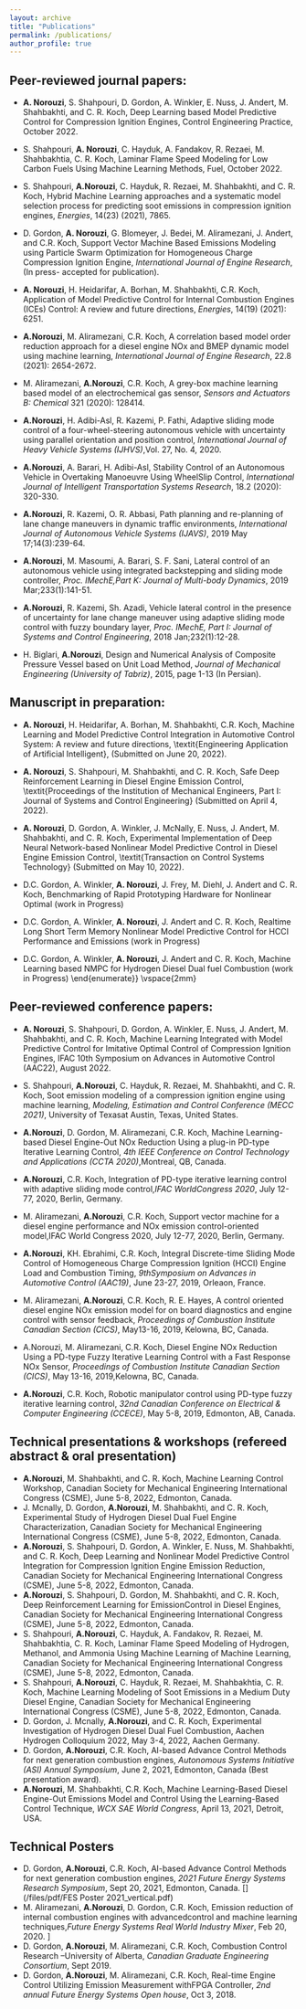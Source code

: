 ```yaml
---
layout: archive
title: "Publications"
permalink: /publications/
author_profile: true
---
```


## Peer-reviewed journal papers:

* **A. Norouzi**, S. Shahpouri, D. Gordon, A. Winkler, E. Nuss, J. Andert, M. Shahbakhti, and C. R. Koch, Deep Learning based Model Predictive Control for Compression Ignition Engines, Control Engineering Practice, October 2022. [<i class="fas fa-link"></i>](https://www.sciencedirect.com/science/article/pii/S0967066122001472)
   
* S. Shahpouri, **A. Norouzi**, C. Hayduk, A. Fandakov, R. Rezaei, M. Shahbakhtia, C. R. Koch,  Laminar Flame Speed Modeling for Low Carbon Fuels Using Machine Learning Methods, Fuel, October 2022. [<i class="fas fa-link"></i>](https://www.sciencedirect.com/science/article/pii/S0016236122030113)

* S. Shahpouri, **A.Norouzi**, C. Hayduk, R. Rezaei, M. Shahbakhti, and C. R. Koch, Hybrid Machine Learning approaches and a systematic model selection process for predicting soot emissions in compression ignition engines, _Energies_, 14(23) (2021), 7865. [<i class="fas fa-link"></i>](https://www.mdpi.com/1996-1073/14/23/7865) [<i class="fas fa-file-pdf"></i>](/files/pdf/energies-14-07865.pdf)

* D. Gordon, **A. Norouzi**, G. Blomeyer, J. Bedei,  M.  Aliramezani, J. Andert,  and C.R.  Koch, Support Vector Machine Based Emissions Modeling using Particle Swarm Optimization for Homogeneous Charge Compression Ignition Engine, _International Journal of Engine Research_, (In press- accepted for publication). [<i class="fas fa-link"></i>](https://journals.sagepub.com/doi/10.1177/14680874211055546) [<i class="fas fa-file-pdf"></i>](/files/pdf/HCCI_emission_modeling_using_ML.pdf)

* **A. Norouzi**, H. Heidarifar, A. Borhan, M. Shahbakhti, C.R. Koch, Application of Model Predictive Control for Internal Combustion Engines (ICEs) Control: A review and future directions, _Energies_, 14(19) (2021): 6251. [<i class="fas fa-link"></i>](https://www.mdpi.com/1996-1073/14/19/6251) [<i class="fas fa-file-pdf"></i>](/files/pdf/energies-14-06251.pdf)

* **A.Norouzi**, M. Aliramezani, C.R. Koch, A correlation based model order reduction approach for a diesel engine NOx and BMEP dynamic model using machine learning, _International Journal of Engine Research_, 22.8 (2021): 2654-2672. [<i class="fas fa-link"></i>](https://journals.sagepub.com/doi/abs/10.1177/1468087420936949) [<i class="fas fa-file-pdf"></i>](/files/pdf/MOR-IJER-AN-v05-wfp.pdf)

* M.  Aliramezani, **A.Norouzi**,  C.R.  Koch,  A  grey-box  machine  learning  based  model  of  an  electrochemical  gas  sensor, _Sensors and Actuators B: Chemical_ 321 (2020):  128414. [<i class="fas fa-link"></i>](https://www.sciencedirect.com/science/article/pii/S0925400520307590?casa_token=iEpX_a4MmNIAAAAA:KYrzjeXC0XXixXneruou1znUHBf28wU_QzCXRYubPa-PS_5vRxJ9N0zFy_QQb1vj0ijon7MTjA) [<i class="fas fa-file-pdf"></i>](/files/pdf/NOxsensorGreyboxSVM_R1-wfp.pdf)

* **A.Norouzi**, H. Adibi-Asl, R. Kazemi, P. Fathi, Adaptive sliding mode control of a four-wheel-steering autonomous vehicle with uncertainty using parallel orientation and position control, _International Journal of Heavy Vehicle Systems (IJHVS)_,Vol.  27, No.  4, 2020. [<i class="fas fa-link"></i>](https://www.inderscienceonline.com/doi/abs/10.1504/IJHVS.2020.109290) [<i class="fas fa-file-pdf"></i>](/files/pdf/4WS_ASMC_accepted_version-wfp.pdf)

* **A.Norouzi**, A. Barari, H. Adibi-Asl, Stability Control of an Autonomous Vehicle in Overtaking Manoeuvre Using WheelSlip Control, _International Journal of Intelligent Transportation Systems Research_, 18.2 (2020): 320-330. [<i class="fas fa-link"></i>](https://www.springerprofessional.de/en/stability-control-of-an-autonomous-vehicle-in-overtaking-manoeuv/17100504) [<i class="fas fa-file-pdf"></i>](/files/pdf/IJT_Springer_accepted_version-wfp.pdf)

* **A.Norouzi**,  R.  Kazemi,  O.  R.  Abbasi,  Path  planning  and  re-planning  of  lane  change  maneuvers  in  dynamic  traffic environments, _International Journal of Autonomous Vehicle Systems (IJAVS)_, 2019 May 17;14(3):239-64. [<i class="fas fa-link"></i>](https://www.inderscienceonline.com/doi/abs/10.1504/IJVAS.2019.099831) [<i class="fas fa-file-pdf"></i>](/files/pdf/path_palnning_accepted_version-wfp.pdf)

* **A.Norouzi**, M. Masoumi, A. Barari, S. F. Sani, Lateral control of an autonomous vehicle using integrated backstepping and sliding mode controller, _Proc. IMechE,Part K: Journal of Multi-body Dynamics_, 2019 Mar;233(1):141-51. [<i class="fas fa-link"></i>](https://journals.sagepub.com/doi/full/10.1177/1464419318797051) [<i class="fas fa-file-pdf"></i>](/files/pdf/partk-2018-wfp.pdf)

* **A.Norouzi**,  R.  Kazemi,  Sh.   Azadi,  Vehicle  lateral  control  in  the  presence  of  uncertainty  for  lane  change  maneuver using  adaptive  sliding  mode  control  with  fuzzy  boundary  layer,  _Proc. IMechE, Part I: Journal of Systems and Control Engineering_, 2018 Jan;232(1):12-28. [<i class="fas fa-link"></i>](https://journals.sagepub.com/doi/abs/10.1177/0959651817733222) [<i class="fas fa-file-pdf"></i>](/files/pdf/PartI-2018-wfp.pdf)


* H. Biglari, **A.Norouzi**, Design and Numerical Analysis of Composite Pressure Vessel based on Unit Load Method, _Journal of Mechanical Engineering (University of Tabriz)_, 2015, page 1-13 (In Persian). [<i class="fas fa-link"></i>](https://www.researchgate.net/publication/293645262_Design_and_Numerical_Analysis_of_Composite_Pressure_Vessel_based_on_Unit_Load_Method_in_persian) [<i class="fas fa-file-pdf"></i>](/files/pdf/JMEUT40541445545800.pdf)

## Manuscript in preparation:

* **A. Norouzi**, H. Heidarifar, A. Borhan, M. Shahbakhti, C.R. Koch,  Machine Learning and Model Predictive Control Integration in Automotive Control System:  A review and future directions, \textit{Engineering Application of Artificial Intelligent}, (Submitted on June 20, 2022).
    
* **A. Norouzi**, S. Shahpouri, M. Shahbakhti, and C. R. Koch, Safe Deep Reinforcement Learning in Diesel Engine Emission Control, \textit{Proceedings of the Institution of Mechanical Engineers, Part I: Journal of Systems and Control Engineering} (Submitted on April 4, 2022).
    
* **A. Norouzi**, D. Gordon, A. Winkler, J. McNally, E. Nuss, J. Andert, M. Shahbakhti, and C. R. Koch, Experimental Implementation of Deep Neural Network-based Nonlinear Model Predictive Control in Diesel Engine Emission Control, \textit{Transaction on Control Systems Technology} (Submitted on May 10, 2022).

* D.C. Gordon, A. Winkler, **A. Norouzi**, J. Frey, M. Diehl, J. Andert and C. R. Koch, Benchmarking of Rapid Prototyping Hardware for Nonlinear Optimal (work in Progress)

* D.C. Gordon, A. Winkler, **A. Norouzi**, J. Andert and C. R. Koch, Realtime Long Short Term Memory Nonlinear Model Predictive Control for HCCI Performance and Emissions (work in Progress)

* D.C. Gordon, A. Winkler, **A. Norouzi**, J. Andert and C. R. Koch, Machine Learning based NMPC for Hydrogen Diesel Dual fuel Combustion (work in Progress)
    \end{enumerate}}
    \vspace{2mm}


## Peer-reviewed conference papers:

* **A. Norouzi**, S. Shahpouri, D. Gordon, A. Winkler, E. Nuss, J. Andert, M. Shahbakhti, and C. R. Koch, Machine Learning Integrated with Model Predictive Control for Imitative Optimal Control of Compression Ignition Engines, IFAC 10th Symposium on Advances in Automotive Control (AAC22), August 2022. [<i class="fas fa-link"></i>](https://www.sciencedirect.com/science/article/pii/S2405896322022881) 


* S. Shahpouri, **A.Norouzi**, C. Hayduk, R. Rezaei, M. Shahbakhti, and C. R. Koch, Soot emission modeling of a compression ignition engine using machine learning, _Modeling, Estimation and Control Conference (MECC 2021)_, University of Texasat Austin, Texas, United States. [<i class="fas fa-link"></i>](https://www.sciencedirect.com/science/article/pii/S2405896321023181) [<i class="fas fa-file-pdf"></i>](/files/pdf/Saeed_Soot_model_ML_2021-wfp.pdf)

* **A.Norouzi**, D. Gordon, M. Aliramezani, C.R. Koch, Machine Learning-based Diesel Engine-Out NOx Reduction Using a plug-in PD-type Iterative Learning Control, _4th IEEE Conference on Control Technology and Applications (CCTA 2020)_,Montreal, QB, Canada. [<i class="fas fa-link"></i>](https://ieeexplore.ieee.org/abstract/document/9206277) [<i class="fas fa-file-pdf"></i>](/files/pdf/CCTA2020_v04-wfp.pdf)

* **A.Norouzi**, C.R. Koch, Integration of PD-type iterative learning control with adaptive sliding mode control,_IFAC WorldCongress 2020_, July 12-77, 2020, Berlin, Germany. [<i class="fas fa-link"></i>](https://www.sciencedirect.com/science/article/pii/S2405896320323223) [<i class="fas fa-file-pdf"></i>](/files/pdf/1-s2.0-S2405896320323223-main-wfp.pdf)

* M. Aliramezani, **A.Norouzi**,  C.R.  Koch,  Support  vector  machine  for  a  diesel  engine  performance  and NOx emission control-oriented model,IFAC World Congress 2020, July 12-77, 2020, Berlin, Germany. [<i class="fas fa-link"></i>](https://www.sciencedirect.com/science/article/pii/S2405896320312635) [<i class="fas fa-file-pdf"></i>](/files/pdf/1-s2.0-S2405896320312635-main-wfp.pdf)

* **A.Norouzi**, KH. Ebrahimi,  C.R.  Koch,  Integral Discrete-time Sliding Mode Control of Homogeneous Charge Compression Ignition (HCCI) Engine Load and Combustion Timing, _9thSymposium on Advances in Automotive Control (AAC19)_, June 23-27, 2019, Orleaon, France. [<i class="fas fa-link"></i>](https://www.sciencedirect.com/science/article/pii/S2405896319306445) [<i class="fas fa-file-pdf"></i>](/files/pdf/AAC_IFAC_2019_V6-wfp.pdf)

* M. Aliramezani, **A.Norouzi**, C.R. Koch, R. E. Hayes, A control oriented diesel engine NOx emission model for on board diagnostics and engine control with sensor feedback, _Proceedings of Combustion Institute Canadian Section (CICS)_, May13-16, 2019, Kelowna, BC, Canada. [<i class="fas fa-link"></i>](https://www.researchgate.net/profile/Masoud-Aliramezani/publication/333223847_A_control_oriented_diesel_engine_NOx_emission_model_for_on_board_diagnostics_and_engine_control_with_sensor_feedback/links/5ce2feff92851c4eabb15d89/A-control-oriented-diesel-engine-NOx-emission-model-for-on-board-diagnostics-and-engine-control-with-sensor-feedback.pdf) [<i class="fas fa-file-pdf"></i>](/files/pdf/CICS_2019_model_V03-wfp.pdf)
* A.Norouzi, M. Aliramezani, C.R. Koch, Diesel Engine NOx Reduction Using a PD-type Fuzzy Iterative Learning Control with  a  Fast  Response  NOx  Sensor, _Proceedings of Combustion Institute Canadian Section (CICS)_,  May  13-16,  2019,Kelowna, BC, Canada. [<i class="fas fa-link"></i>](https://www.researchgate.net/profile/Armin-Norouzi/publication/333224129_Diesel_Engine_NOx_Reduction_Using_a_PD-type_Fuzzy_Iterative_Learning_Control_with_a_Fast_Response_NOx_Sensor/links/5ce31302a6fdccc9ddc14000/Diesel-Engine-NOx-Reduction-Using-a-PD-type-Fuzzy-Iterative-Learning-Control-with-a-Fast-Response-NOx-Sensor.pdf) [<i class="fas fa-file-pdf"></i>](/files/pdf/CICS_2019_control_v04-wfp.pdf)
* **A.Norouzi**, C.R. Koch,  Robotic  manipulator  control  using  PD-type  fuzzy  iterative  learning  control, _32nd Canadian Conference on Electrical & Computer Engineering (CCECE)_, May 5-8, 2019, Edmonton, AB, Canada. [<i class="fas fa-link"></i>](https://ieeexplore.ieee.org/document/8861721) [<i class="fas fa-file-pdf"></i>](/files/pdf/IEEE_CCECE_2019_v6-wfp.pdf)


## Technical presentations & workshops (refereed abstract & oral presentation)
* **A.Norouzi**, M. Shahbakhti, and C. R. Koch, Machine Learning Control Workshop, Canadian Society for  Mechanical Engineering International Congress (CSME), June 5-8, 2022, Edmonton, Canada.
* J. Mcnally, D. Gordon, **A.Norouzi**, M. Shahbakhti, and C. R. Koch, Experimental Study of Hydrogen Diesel Dual Fuel Engine  Characterization, Canadian Society for Mechanical Engineering International Congress  (CSME),  June  5-8,  2022, Edmonton, Canada.
* **A.Norouzi**, S. Shahpouri, D. Gordon, A. Winkler, E. Nuss, M. Shahbakhti, and  C. R. Koch,  Deep Learning and Nonlinear  Model Predictive Control Integration for Compression Ignition Engine  Emission  Reduction,  Canadian  Society for Mechanical Engineering International Congress (CSME), June 5-8, 2022, Edmonton, Canada.
* **A.Norouzi**, S. Shahpouri, D. Gordon, M. Shahbakhti, and  C. R. Koch, Deep  Reinforcement Learning for EmissionControl in Diesel Engines, Canadian Society for Mechanical Engineering International Congress (CSME), June 5-8, 2022, Edmonton, Canada.
* S. Shahpouri, **A.Norouzi**, C. Hayduk, A. Fandakov, R. Rezaei, M. Shahbakhtia, C. R. Koch, Laminar Flame Speed Modeling  of  Hydrogen,  Methanol, and  Ammonia  Using  Machine  Learning of  Machine  Learning,  Canadian  Society for Mechanical Engineering International Congress (CSME), June 5-8, 2022, Edmonton, Canada.
* S. Shahpouri, **A.Norouzi**, C. Hayduk, R. Rezaei, M. Shahbakhtia, C. R. Koch, Machine Learning Modeling of  Soot Emissions in a Medium Duty Diesel Engine, Canadian Society for Mechanical Engineering International Congress (CSME), June 5-8, 2022, Edmonton, Canada.
* D. Gordon, J. Mcnally, **A.Norouzi**, and C. R. Koch, Experimental Investigation of Hydrogen Diesel Dual Fuel Combustion, Aachen Hydrogen Colloquium 2022, May 3-4, 2022, Aachen Germany.
* D. Gordon, **A.Norouzi**, C.R. Koch, AI-based Advance Control Methods for next generation combustion engines, _Autonomous Systems Initiative (ASI) Annual Symposium_, June 2, 2021, Edmonton, Canada (Best presentation award). [<i class="fas fa-file-pdf"></i>](/files/pdf/ASIpresentationDGAN.pdf)
* **A.Norouzi**, M. Shahbakhti, C.R. Koch, Machine Learning-Based Diesel Engine-Out Emissions Model and Control Using the Learning-Based Control Technique, _WCX SAE World Congress_, April 13, 2021, Detroit, USA. [<i class="fas fa-file-pdf"></i>](/files/pdf/21PFL-0760_submitted.pdf)


## Technical Posters
* D. Gordon, **A.Norouzi**, C.R. Koch, AI-based Advance Control Methods for next generation combustion engines, _2021 Future Energy Systems Research Symposium_, Sept 20, 2021, Edmonton, Canada. [<i class="fas fa-file-pdf"></i>](/files/pdf/FES Poster 2021_vertical.pdf)
* M.  Aliramezani, **A.Norouzi**,  D.  Gordon,  C.R.  Koch,  Emission  reduction  of  internal  combustion  engines  with  advancedcontrol and machine learning techniques,_Future Energy Systems Real World Industry Mixer_, Feb 20, 2020. [<i class="fas fa-file-pdf"></i>](/files/pdf/MA_FESLighning2020_V01.pdf)]
* D.  Gordon, **A.Norouzi**,  M.  Aliramezani,  C.R.  Koch,  Combustion  Control  Research  –University of Alberta, _Canadian Graduate Engineering Consortium_, Sept 2019. [<i class="fas fa-file-pdf"></i>](/files/pdf/CEGC_2019_V02.pdf)
* D.  Gordon, **A.Norouzi**,  M.  Aliramezani,  C.R.  Koch,  Real-time  Engine  Control  Utilizing  Emission  Measurement  withFPGA Controller, _2nd annual Future Energy Systems Open house_, Oct 3, 2018. [<i class="fas fa-file-pdf"></i>](/files/pdf/FES_OpenHouse18_DGMA_V02.pdf)